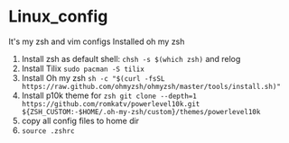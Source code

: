 # Linux_config
It's my zsh and vim configs
Installed oh my zsh
1) Install zsh as default shell: ``` chsh -s $(which zsh) ``` and relog
2) Install Tilix ```sudo pacman -S tilix```
3) Install Oh my zsh ```sh -c "$(curl -fsSL https://raw.github.com/ohmyzsh/ohmyzsh/master/tools/install.sh)"```
4) Install p10k theme for ```zsh git clone --depth=1 https://github.com/romkatv/powerlevel10k.git ${ZSH_CUSTOM:-$HOME/.oh-my-zsh/custom}/themes/powerlevel10k```
5) copy all config files to home dir
6) ```source .zshrc```
